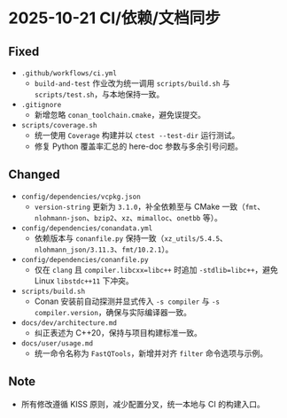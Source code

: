# 2025-10-21 CI/依赖/文档同步

## Fixed
- `.github/workflows/ci.yml`
  - `build-and-test` 作业改为统一调用 `scripts/build.sh` 与 `scripts/test.sh`，与本地保持一致。
- `.gitignore`
  - 新增忽略 `conan_toolchain.cmake`，避免误提交。
- `scripts/coverage.sh`
  - 统一使用 `Coverage` 构建并以 `ctest --test-dir` 运行测试。
  - 修复 Python 覆盖率汇总的 here-doc 参数与多余引号问题。

## Changed
- `config/dependencies/vcpkg.json`
  - `version-string` 更新为 `3.1.0`，补全依赖至与 CMake 一致（`fmt`、`nlohmann-json`、`bzip2`、`xz`、`mimalloc`、`onetbb` 等）。
- `config/dependencies/conandata.yml`
  - 依赖版本与 `conanfile.py` 保持一致（`xz_utils/5.4.5`、`nlohmann_json/3.11.3`、`fmt/10.2.1`）。
- `config/dependencies/conanfile.py`
  - 仅在 `clang` 且 `compiler.libcxx=libc++` 时追加 `-stdlib=libc++`，避免 Linux `libstdc++11` 下冲突。
- `scripts/build.sh`
  - Conan 安装前自动探测并显式传入 `-s compiler` 与 `-s compiler.version`，确保与实际编译器一致。
- `docs/dev/architecture.md`
  - 纠正表述为 C++20，保持与项目构建标准一致。
- `docs/user/usage.md`
  - 统一命令名称为 `FastQTools`，新增并对齐 `filter` 命令选项与示例。

## Note
- 所有修改遵循 KISS 原则，减少配置分叉，统一本地与 CI 的构建入口。
